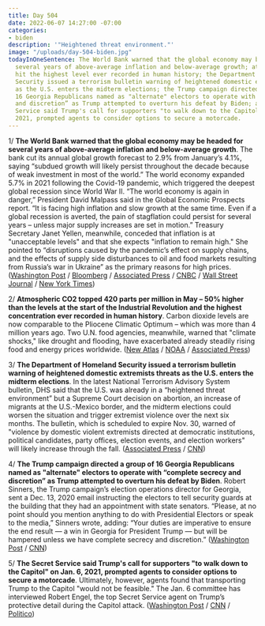 ```yaml
---
title: Day 504
date: 2022-06-07 14:27:00 -07:00
categories:
- biden
description: '"Heightened threat environment."'
image: "/uploads/day-504-biden.jpg"
todayInOneSentence: The World Bank warned that the global economy may be headed for
  several years of above-average inflation and below-average growth; atmospheric CO2
  hit the highest level ever recorded in human history; the Department of Homeland
  Security issued a terrorism bulletin warning of heightened domestic extremists threats
  as the U.S. enters the midterm elections; the Trump campaign directed a group of
  16 Georgia Republicans named as "alternate" electors to operate with “complete secrecy
  and discretion” as Trump attempted to overturn his defeat by Biden; and the Secret
  Service said Trump's call for supporters "to walk down to the Capitol" on Jan. 6,
  2021, prompted agents to consider options to secure a motorcade.
---
```


1/ **The World Bank warned that the global economy may be headed for several years of above-average inflation and below-average growth**. The bank cut its annual global growth forecast to 2.9% from January’s 4.1%, saying “subdued growth will likely persist throughout the decade because of weak investment in most of the world.” The world economy expanded 5.7% in 2021 following the Covid-19 pandemic, which triggered the deepest global recession since World War II. “The world economy is again in danger,” President David Malpass said in the Global Economic Prospects report. “It is facing high inflation and slow growth at the same time. Even if a global recession is averted, the pain of stagflation could persist for several years – unless major supply increases are set in motion.” Treasury Secretary Janet Yellen, meanwhile, conceded that inflation is at "unacceptable levels" and that she expects "inflation to remain high." She pointed to “disruptions caused by the pandemic’s effect on supply chains, and the effects of supply side disturbances to oil and food markets resulting from Russia’s war in Ukraine” as the primary reasons for high prices. ([Washington Post](https://www.washingtonpost.com/business/2022/06/07/world-bank-global-growth-forecast-stagflation/) / [Bloomberg](https://www.bloomberg.com/news/articles/2022-06-07/stagflation-danger-sees-world-bank-cut-global-growth-outlook?sref=MIBMEEoj) / [Associated Press](https://apnews.com/article/congress-janet-yellen-jerome-powell-business-government-and-politics-fbbfda135bb00b5b9f7b8e8cf800f68c) / [CNBC](https://www.cnbc.com/2022/06/07/world-bank-cuts-global-growth-outlook-and-warns-of-70s-stagflation.html) / [Wall Street Journal](https://www.wsj.com/articles/janet-yellen-faces-lawmakers-as-biden-officials-grapple-with-inflation-11654594202) / [New York Times](https://www.nytimes.com/2022/06/07/us/politics/inflation-yellen.html))

2/ **Atmospheric CO2 topped 420 parts per million in May – 50% higher than the levels at the start of the Industrial Revolution and the highest concentration ever recorded in human history**. Carbon dioxide levels are now comparable to the Pliocene Climatic Optimum – which was more than 4 million years ago. Two U.N. food agencies, meanwhile, warned that "climate shocks," like drought and flooding, have exacerbated already steadily rising food and energy prices worldwide. ([New Atlas](https://newatlas.com/environment/atmospheric-co2-50-percent-higher-pre-industrial-levels/) / [NOAA](https://www.noaa.gov/news-release/carbon-dioxide-now-more-than-50-higher-than-pre-industrial-levels) / [Associated Press](https://apnews.com/article/russia-ukraine-covid-politics-health-db55f62bceef70e7cb06f5395563f7be))

3/ **The Department of Homeland Security issued a terrorism bulletin warning of heightened domestic extremists threats as the U.S. enters the midterm elections**. In the latest National Terrorism Advisory System bulletin, DHS said that the U.S. was already in a “heightened threat environment” but a Supreme Court decision on abortion, an increase of migrants at the U.S.-Mexico border, and the midterm elections could worsen the situation and trigger extremist violence over the next six months. The bulletin, which is scheduled to expire Nov. 30, warned of "violence by domestic violent extremists directed at democratic institutions, political candidates, party offices, election events, and election workers" will likely increase through the fall. ([Associated Press](https://apnews.com/article/2022-midterm-elections-covid-health-mexico-f0db5be3931d14a5cd5da3bdc200e930) / [CNN](https://www.cnn.com/2022/06/07/politics/dhs-bulletin-threats-election-misinformation-supreme-court-abortion/index.html))

4/ **The Trump campaign directed a group of 16 Georgia Republicans named as "alternate" electors to operate with “complete secrecy and discretion” as Trump attempted to overturn his defeat by Biden**. Robert Sinners, the Trump campaign’s election operations director for Georgia, sent a Dec. 13, 2020 email instructing the electors to tell security guards at the building that they had an appointment with state senators. “Please, at no point should you mention anything to do with Presidential Electors or speak to the media,” Sinners wrote, adding: “Your duties are imperative to ensure the end result — a win in Georgia for President Trump — but will be hampered unless we have complete secrecy and discretion.” ([Washington Post](https://www.washingtonpost.com/politics/2022/06/06/fake-trump-electors-ga-told-shroud-plans-secrecy-email-shows/) / [CNN](https://www.cnn.com/2022/06/06/politics/georgia-trump-investigation-fake-electors-email/index.html))

5/ **The Secret Service said Trump's call for supporters "to walk down to the Capitol" on Jan. 6, 2021, prompted agents to consider options to secure a motorcade**. Ultimately, however, agents found that transporting Trump to the Capitol "would not be feasible." The Jan. 6 committee has interviewed Robert Engel, the top Secret Service agent on Trump’s protective detail during the Capitol attack. ([Washington Post](https://www.washingtonpost.com/politics/2022/06/07/trump-pressed-secret-service-for-plan-to-join-march-to-capitol/) / [CNN](https://www.cnn.com/2022/06/07/politics/secret-service-trump-capitol/) / [Politico](https://www.politico.com/news/2022/06/07/jan-6-committee-interviews-head-of-trumps-secret-service-detail-on-day-of-capitol-attack-00037748))